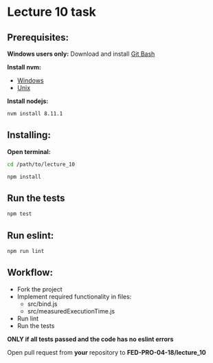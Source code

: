 # Lecture 10 task

## Prerequisites:
__Windows users only:__
Download and install [Git Bash](https://git-scm.com/download/win)


__Install nvm:__
  + [Windows](https://github.com/coreybutler/nvm-windows)
  + [Unix](https://github.com/creationix/nvm)
 
__Install nodejs:__
```bash
nvm install 8.11.1
```

## Installing:
__Open terminal:__

```bash
cd /path/to/lecture_10
```

```bash
npm install
```

## Run the tests

```bash
npm test
```

## Run eslint:

```bash
npm run lint
```

## Workflow:

* Fork the project
* Implement required functionality in files: 
    * src/bind.js
    * src/measuredExecutionTime.js
* Run lint
* Run the tests

__ONLY if all tests passed and the code has no eslint errors__

Open pull request from __your__ repository to __FED-PRO-04-18/lecture_10__